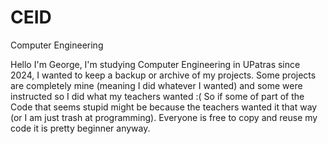 # CEID
Computer Engineering 

Hello I'm George, I'm studying Computer Engineering in UPatras since 2024, I wanted to keep a backup or archive of my projects. Some projects are completely mine (meaning I did whatever I wanted) and some were instructed so I did what my teachers wanted :(  So if some of part of the Code that seems stupid might be because the teachers wanted it that way (or I am just trash at programming). Everyone is free to copy and reuse my code it is pretty beginner anyway.
